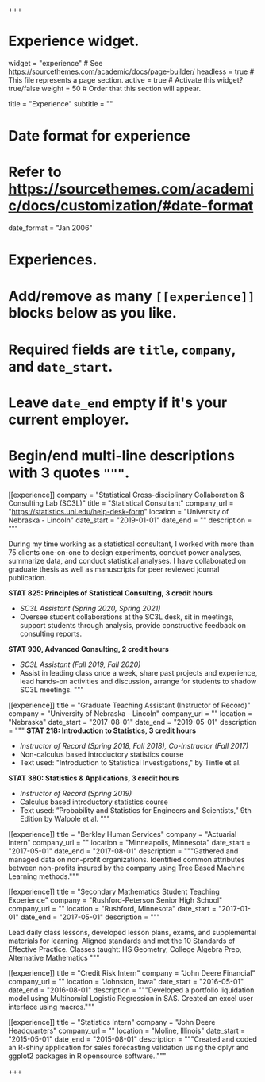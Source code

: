 +++
# Experience widget.
widget = "experience"  # See https://sourcethemes.com/academic/docs/page-builder/
headless = true  # This file represents a page section.
active = true  # Activate this widget? true/false
weight = 50  # Order that this section will appear.

title = "Experience"
subtitle = ""

# Date format for experience
#   Refer to https://sourcethemes.com/academic/docs/customization/#date-format
date_format = "Jan 2006"

# Experiences.
#   Add/remove as many `[[experience]]` blocks below as you like.
#   Required fields are `title`, `company`, and `date_start`.
#   Leave `date_end` empty if it's your current employer.
#   Begin/end multi-line descriptions with 3 quotes `"""`.

[[experience]]
  company = "Statistical Cross-disciplinary Collaboration & Consulting Lab (SC3L)"
  title = "Statistical Consultant"
  company_url = "https://statistics.unl.edu/help-desk-form"
  location = "University of Nebraska - Lincoln"
  date_start = "2019-01-01"
  date_end = ""
  description = """
  
  During my time working as a statistical consultant, I worked with more than 75 clients one-on-one to design experiments, conduct power analyses, summarize data, and conduct statistical analyses. I have collaborated on graduate thesis as well as manuscripts for peer reviewed journal publication.

**STAT 825: Principles of Statistical Consulting, 3 credit hours**
+ *SC3L Assistant (Spring 2020, Spring 2021)*
+ Oversee student collaborations at the SC3L desk, sit in meetings, support students through
analysis, provide constructive feedback on consulting reports.
  
**STAT 930, Advanced Consulting, 2 credit hours**
+ *SC3L Assistant (Fall 2019, Fall 2020)*
+ Assist in leading class once a week, share past projects and experience, lead hands-on activities
and discussion, arrange for students to shadow SC3L meetings.
  """
  
[[experience]]
  title = "Graduate Teaching Assistant (Instructor of Record)"
  company = "University of Nebraska - Lincoln"
  company_url = ""
  location = "Nebraska"
  date_start = "2017-08-01"
  date_end = "2019-05-01"
  description = """
**STAT 218: Introduction to Statistics, 3 credit hours**
+ *Instructor of Record (Spring 2018, Fall 2018), Co-Instructor (Fall 2017)*
+ Non-calculus based introductory statistics course
+ Text used: "Introduction to Statistical Investigations," by Tintle et al.

**STAT 380: Statistics & Applications, 3 credit hours**
+ *Instructor of Record (Spring 2019)*
+ Calculus based introductory statistics course
+ Text used: ”Probability and Statistics for Engineers and Scientists,” 9th Edition by Walpole et al.
  """

[[experience]]
  title = "Berkley Human Services"
  company = "Actuarial Intern"
  company_url = ""
  location = "Minneapolis, Minnesota"
  date_start = "2017-05-01"
  date_end = "2017-08-01"
  description = """Gathered and managed data on non-profit organizations. Identified common attributes between non-profits insured by the company using Tree Based Machine Learning methods."""
  
[[experience]]
  title = "Secondary Mathematics Student Teaching Experience"
  company = "Rushford-Peterson Senior High School"
  company_url = ""
  location = "Rushford, Minnesota"
  date_start = "2017-01-01"
  date_end = "2017-05-01"
  description = """
  
Lead daily class lessons, developed lesson plans, exams, and supplemental materials for learning.
Aligned standards and met the 10 Standards of Effective Practice. Classes taught: HS Geometry, College Algebra Prep, Alternative Mathematics
  """
  
[[experience]]
  title = "Credit Risk Intern"
  company = "John Deere Financial"
  company_url = ""
  location = "Johnston, Iowa"
  date_start = "2016-05-01"
  date_end = "2016-08-01"
  description = """Developed a portfolio liquidation model using Multinomial Logistic Regression in SAS. Created an excel user interface using macros."""
  
[[experience]]
  title = "Statistics Intern"
  company = "John Deere Headquarters"
  company_url = ""
  location = "Moline, Illinois"
  date_start = "2015-05-01"
  date_end = "2015-08-01"
  description = """Created and coded an R-shiny application for sales forecasting validation using the dplyr and ggplot2 packages in R opensource software.."""

+++
